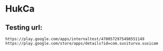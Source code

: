 # HukCa

## Testing url:
```
https://play.google.com/apps/internaltest/4700572975498551149
https://play.google.com/store/apps/details?id=com.susiturva.susicam
```
